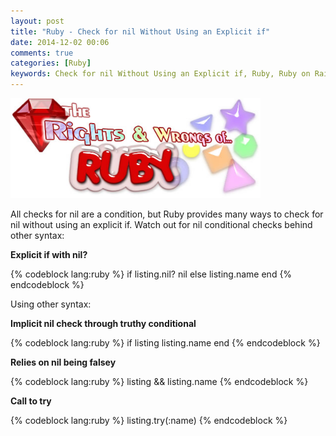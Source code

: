 ```yaml
---
layout: post
title: "Ruby - Check for nil Without Using an Explicit if"
date: 2014-12-02 00:06
comments: true
categories: [Ruby]
keywords: Check for nil Without Using an Explicit if, Ruby, Ruby on Rails, Rails 4, Ruby on Rails 4
---
```


<p>
  <img src="/images/rights_and_wrongsof_ruby.jpg" width="400" alt="Ruby - Check for nil Without Using an Explicit if" />
</p>

<p>
  All checks for nil are a condition, but Ruby provides many ways to check for
  nil without using an explicit if. Watch out for nil conditional checks behind other syntax:
</p>

<p>
  <strong>Explicit if with nil?</strong>
</p>

{% codeblock lang:ruby %}
if listing.nil?
  nil
else
  listing.name
end
{% endcodeblock %}

<p>
  Using other syntax:
</p>

<p>
  <strong>Implicit nil check through truthy conditional</strong>
</p>

{% codeblock lang:ruby %}
if listing
  listing.name
end
{% endcodeblock %}

<p>
  <strong>Relies on nil being falsey</strong>
</p>

{% codeblock lang:ruby %}
listing && listing.name
{% endcodeblock %}

<p>
  <strong>Call to try</strong>
</p>

{% codeblock lang:ruby %}
listing.try(:name)
{% endcodeblock %}
